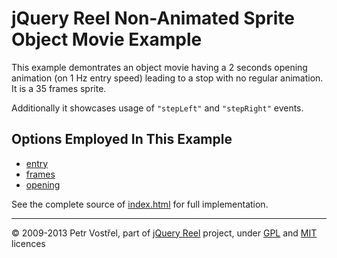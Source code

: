 jQuery Reel Non-Animated Sprite Object Movie Example
====================================================

This example demontrates an object movie having a 2 seconds opening
animation (on 1 Hz entry speed) leading to a stop with no regular
animation. It is a 35 frames sprite.

Additionally it showcases usage of `"stepLeft"` and `"stepRight"` events.


Options Employed In This Example
--------------------------------

- [entry](http://jquery.vostrel.net/reel#entry)
- [frames](http://jquery.vostrel.net/reel#frames)
- [opening](http://jquery.vostrel.net/reel#opening)

See the complete source of [index.html](index.html) for full
implementation.

---
&copy; 2009-2013 Petr Vostřel, part of [jQuery Reel][reel] project, under [GPL][GPL] and [MIT][MIT] licences



[reel]:http://jquery.vostrel.net/reel
[GPL]:http://opensource.org/licenses/GPL-2.0
[MIT]:http://opensource.org/licenses/MIT

